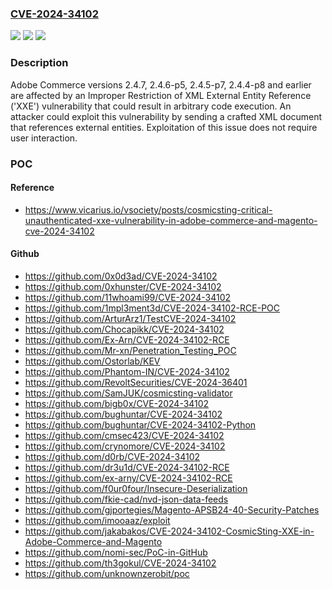 ### [CVE-2024-34102](https://cve.mitre.org/cgi-bin/cvename.cgi?name=CVE-2024-34102)
![](https://img.shields.io/static/v1?label=Product&message=Adobe%20Commerce&color=blue)
![](https://img.shields.io/static/v1?label=Version&message=n%2Fa&color=blue)
![](https://img.shields.io/static/v1?label=Vulnerability&message=Improper%20Restriction%20of%20XML%20External%20Entity%20Reference%20('XXE')%20(CWE-611)&color=brighgreen)

### Description

Adobe Commerce versions 2.4.7, 2.4.6-p5, 2.4.5-p7, 2.4.4-p8 and earlier are affected by an Improper Restriction of XML External Entity Reference ('XXE') vulnerability that could result in arbitrary code execution. An attacker could exploit this vulnerability by sending a crafted XML document that references external entities. Exploitation of this issue does not require user interaction.

### POC

#### Reference
- https://www.vicarius.io/vsociety/posts/cosmicsting-critical-unauthenticated-xxe-vulnerability-in-adobe-commerce-and-magento-cve-2024-34102

#### Github
- https://github.com/0x0d3ad/CVE-2024-34102
- https://github.com/0xhunster/CVE-2024-34102
- https://github.com/11whoami99/CVE-2024-34102
- https://github.com/1mpl3ment3d/CVE-2024-34102-RCE-POC
- https://github.com/ArturArz1/TestCVE-2024-34102
- https://github.com/Chocapikk/CVE-2024-34102
- https://github.com/Ex-Arn/CVE-2024-34102-RCE
- https://github.com/Mr-xn/Penetration_Testing_POC
- https://github.com/Ostorlab/KEV
- https://github.com/Phantom-IN/CVE-2024-34102
- https://github.com/RevoltSecurities/CVE-2024-36401
- https://github.com/SamJUK/cosmicsting-validator
- https://github.com/bigb0x/CVE-2024-34102
- https://github.com/bughuntar/CVE-2024-34102
- https://github.com/bughuntar/CVE-2024-34102-Python
- https://github.com/cmsec423/CVE-2024-34102
- https://github.com/crynomore/CVE-2024-34102
- https://github.com/d0rb/CVE-2024-34102
- https://github.com/dr3u1d/CVE-2024-34102-RCE
- https://github.com/ex-arny/CVE-2024-34102-RCE
- https://github.com/f0ur0four/Insecure-Deserialization
- https://github.com/fkie-cad/nvd-json-data-feeds
- https://github.com/gjportegies/Magento-APSB24-40-Security-Patches
- https://github.com/imooaaz/exploit
- https://github.com/jakabakos/CVE-2024-34102-CosmicSting-XXE-in-Adobe-Commerce-and-Magento
- https://github.com/nomi-sec/PoC-in-GitHub
- https://github.com/th3gokul/CVE-2024-34102
- https://github.com/unknownzerobit/poc

